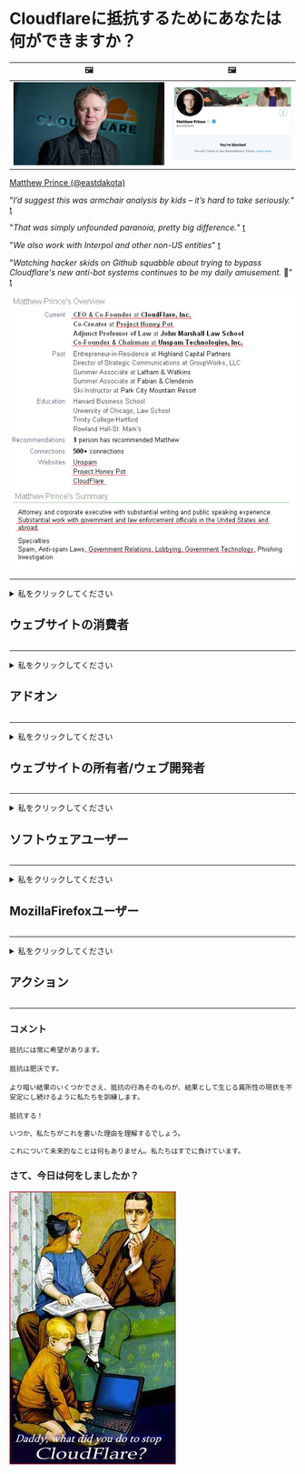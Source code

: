 # Cloudflareに抵抗するためにあなたは何ができますか？

| 🖼 | 🖼 |
| --- | --- |
| ![](image/matthew_prince.jpg) | ![](image/blockedbymatthewprince.jpg) |

[Matthew Prince (@eastdakota)](https://twitter.com/eastdakota)

"*I’d suggest this was armchair analysis by kids – it’s hard to take seriously.*" [t](https://www.theguardian.com/technology/2015/nov/19/cloudflare-accused-by-anonymous-helping-isis)

"*That was simply unfounded paranoia, pretty big difference.*"  [t](https://twitter.com/xxdesmus/status/992757936123359233)

"*We also work with Interpol and other non-US entities*" [t](https://twitter.com/eastdakota/status/1203028504184360960)

"*Watching hacker skids on Github squabble about trying to bypass Cloudflare's new anti-bot systems continues to be my daily amusement.* 🍿" [t](https://twitter.com/eastdakota/status/1273277839102656515)


![](image/whoismp.jpg)

---


<details>
<summary>私をクリックしてください

## ウェブサイトの消費者
</summary>


- あなたが好きなウェブサイトがCloudflareを使用している場合は、Cloudflareを使用しないように伝えてください。
  - Facebook、Reddit、Twitter、Mastodonなどのソーシャルメディアで泣き言を言っても違いはありません。 [アクションはハッシュタグよりも大きいです。](https://twitter.com/phyzonloop/status/1274132092490862594)
  - 自分を役立てたい場合は、ウェブサイトの所有者に連絡してみてください。

[Cloudflareは言った](https://github.com/Eloston/ungoogled-chromium/issues/783):
```
問題が発生した特定のサービスまたはサイトについて管理者に連絡し、経験を共有することをお勧めします。
```

[あなたがそれを求めなければ、ウェブサイトの所有者はこの問題を決して知りません。](PEOPLE.md)

![](image/liberapay.jpg)

[成功例](https://counterpartytalk.org/t/turn-off-cloudflare-on-counterparty-co-plz/164/5).<br>
問題がありますか？ [今すぐ声を上げてください。](https://github.com/maraoz/maraoz.github.io/issues/1) 以下の例。

```
あなたは企業の検閲と大量監視を支援しているだけです。
https://codeberg.org/crimeflare/cloudflare-tor/src/branch/master/README.md
```

```
あなたのウェブページはCloudFlareのプライバシーを乱用するプライベートウォールガーデンにあります。
https://codeberg.org/crimeflare/cloudflare-tor/
```

- ウェブサイトのプライバシーポリシーをお読みください。
  - ウェブサイトがCloudflareの背後にある場合、またはウェブサイトがCloudflareに接続されたサービスを使用している場合。

「Cloudflare」とは何かを説明し、Cloudflareとデータを共有する許可を求める必要があります。 そうしないと、信頼が侵害されることになり、問題のWebサイトは回避する必要があります。

[許容できるプライバシーポリシーの例はこちらです](https://archive.is/bDlTz) ("Subprocessors" > "Entity Name")

```
あなたのプライバシーポリシーを読みましたが、Cloudflareという単語が見つかりません。
あなたが私のデータをCloudflareに供給し続けるならば、私はあなたとデータを共有することを拒否します。
https://codeberg.org/crimeflare/cloudflare-tor/
```

これは、Cloudflareという単語が含まれていないプライバシーポリシーの例です。
[Liberland Jobs](https://archive.is/daKIr) [privacy policy](https://docsend.com/view/feiwyte):

![](image/cfwontobey.jpg)

Cloudflareには独自のプライバシーポリシーがあります。
[Cloudflareは人々を晒すのが大好きです。](https://www.reddit.com/r/GamerGhazi/comments/2s64fe/be_wary_reporting_to_cloudflare/)

これは、Webサイトのサインアップフォームの良い例です。
AFAIK、ゼロのウェブサイトがこれを行います。あなたは彼らを信頼しますか？

```
「XYZにサインアップ」をクリックすると、利用規約とプライバシーに関する声明に同意したことになります。
また、Cloudflareとデータを共有することに同意し、cloudflareのプライバシーに関する声明にも同意します。
Cloudflareがあなたの情報を漏らしたり、あなたが私たちのサーバーに接続することを許可しない場合、それは私たちのせいではありません。 [*]

[ サインアップ ] [ 同意しません ]
```
[*] [PEOPLE.md](PEOPLE.md)


- 彼らのサービスを利用しないようにしてください。 Cloudflareによって監視されていることを忘れないでください。
  - ["I'm in your TLS, sniffin' your passworz"](image/iminurtls.jpg)

- 他のウェブサイトを検索します。 インターネット上には選択肢と機会があります！

- 友達にTorを毎日使うように説得してください。
  - 匿名性はオープンインターネットの標準であるべきです！
  - [Torプロジェクトはこのプロジェクトを嫌っていることに注意してください。](HISTORY.md)

</details>

------

<details>
<summary>私をクリックしてください

## アドオン
</summary>

- お使いのブラウザがFirefox、Tor Browser、またはUngoogled Chromiumの場合は、以下のアドオンのいずれかを使用してください。
  - 他の新しいアドオンを追加したい場合は、最初にそれについて尋ねてください。


| 名前 | 開発者 | サポート | ブロックできます | 通知できます | Chrome |
| -------- | -------- | -------- | -------- | -------- | -------- |
| [Bloku Cloudflaron MITM-Atakon](subfiles/about.bcma.md) | #Addon | [ ? ](README.md) | **はい**     | **はい**     |  **はい** |
| [Ĉu ligoj estas vundeblaj al MITM-atako?](subfiles/about.ismm.md) | #Addon | [ ? ](README.md) | 番号     | **はい**     |  **はい** |
| [Ĉu ĉi tiuj ligoj blokos Tor-uzanton?](subfiles/about.isat.md) | #Addon | [ ? ](README.md) | 番号     | **はい**     |  **はい** |
| [Block Cloudflare MITM Attack](https://trac.torproject.org/projects/tor/attachment/ticket/24351/block_cloudflare_mitm_attack-1.0.14.1-an%2Bfx.xpi)<br>[**DELETED BY TOR PROJECT**](HISTORY.md) | nullius | [ ? ](tool/block_cloudflare_mitm_fx), [Link](README.md) | **はい**     | **はい**     |  番号 |
| [TPRB](http://34ahehcli3epmhbu2wbl6kw6zdfl74iyc4vg3ja4xwhhst332z3knkyd.onion/) | Sw | [ ? ](http://34ahehcli3epmhbu2wbl6kw6zdfl74iyc4vg3ja4xwhhst332z3knkyd.onion/) | **はい**     | **はい**     |  番号 |
| [Detect Cloudflare](https://addons.mozilla.org/en-US/firefox/addon/detect-cloudflare/) | Frank Otto | [ ? ](https://github.com/traktofon/cf-detect) | 番号     | **はい**     |  番号 |
| [True Sight](https://addons.mozilla.org/en-US/firefox/addon/detect-cloudflare-plus/) | claustromaniac | [ ? ](https://github.com/claustromaniac/detect-cloudflare-plus) | 番号     | **はい**     |  番号 |
| [Which Cloudflare datacenter am I visiting?](https://addons.mozilla.org/en-US/firefox/addon/cf-pop/) | 依云 | [ ? ](https://github.com/lilydjwg/cf-pop) | 番号     | **はい**     |  番号 |


- 「Decentraleyes」は「CDNJS（Cloudflare）」への接続を停止できます。
  - 多くのリクエストがネットワークに到達するのを防ぎ、サイトが壊れないようにローカルファイルを提供します。
  - 開発者は答えた: "[very concerning indeed](https://github.com/Synzvato/decentraleyes/issues/236#issuecomment-352049501)", "[widespread usage severely centralizes the web](https://github.com/Synzvato/decentraleyes/issues/251#issuecomment-366752049)"

- [認証局（CA）からCloudflare証明書を削除または不信にすることもできます。](https://www.ssl.com/how-to/remove-root-certificate-firefox/)

</details>

------

<details>
<summary>私をクリックしてください

## ウェブサイトの所有者/ウェブ開発者
</summary>


![](image/word_cloudflarefree.jpg)

- Cloudflareソリューション、期間を使用しないでください。
  - あなたはそれよりもうまくやれるでしょう？ [Cloudflareのサブスクリプション、プラン、ドメイン、またはアカウントを削除する方法は次のとおりです。](https://support.cloudflare.com/hc/en-us/articles/200167776-Removing-subscriptions-plans-domains-or-accounts)

| 🖼 | 🖼 |
| --- | --- |
| ![](image/htmlalertcloudflare.jpg) | ![](image/htmlalertcloudflare2.jpg) |

- より多くの顧客が欲しいですか？ あなたは何をするべきか知っています。 ヒントは「境界線より上」です。
  - [こんにちは、あなたは「私たちはあなたのプライバシーを真剣に受け止めています」と書きましたが、私は「エラー403 Forbidden Anonymous ProxyNotAllowed」を受け取りました。](https://it.slashdot.org/story/19/02/19/0033255/stop-saying-we-take-your-privacy-and-security-seriously) なぜTorまたはVPNをブロックしているのですか？ [そして、なぜあなたは一時的な電子メールをブロックしているのですか？](http://nomdjgwjvyvlvmkolbyp3rocn2ld7fnlidlt2jjyotn3qqsvzs2gmuyd.onion/mail/)

![](image/anonexist.jpg)

- Cloudflareを使用すると、停止の可能性が高くなります。 サーバーがダウンしている場合、またはCloudflareがダウンしている場合、訪問者はWebサイトにアクセスできません。
  - [Cloudflareがダウンすることはないと本当に思いましたか？](https://www.ibtimes.com/cloudflare-down-not-working-sites-producing-504-gateway-timeout-errors-2618008) [Another](https://twitter.com/Jedduff/status/1097875615997399040) [sample](https://twitter.com/search?f=tweets&vertical=default&q=Cloudflare%20is%20having%20problems). [Need more](PEOPLE.md)?

![](image/cloudflareinternalerror.jpg)

- Cloudflareを使用して「APIサービス」、「ソフトウェア更新サーバー」、または「RSSフィード」をプロキシすると、顧客に害を及ぼします。 顧客から電話があり、「APIを使用できなくなりました」と言われましたが、何が起こっているのかわかりません。 Cloudflareは静かにあなたの顧客をブロックすることができます。 大丈夫だと思いますか？
  - 多くのRSSリーダークライアントとRSSリーダーオンラインサービスがあります。 人々に購読を許可しないのに、なぜRSSフィードを公開するのですか？

![](image/rssfeedovercf.jpg)

- HTTPS証明書が必要ですか？ 「Let'sEncrypt」を使用するか、CA会社から購入してください。

- DNSサーバーが必要ですか？ 独自のサーバーをセットアップできませんか？ それらはどうですか: [Hurricane Electric Free DNS](https://dns.he.net/), [Dyn.com](https://dyn.com/dns/), [1984 Hosting](https://www.1984hosting.com/), [Afraid.Org (TORを使用している場合、管理者はアカウントを削除します)](https://freedns.afraid.org/)

- ホスティングサービスをお探しですか？ 無料のみ？ それらはどうですか: [Onion Service](http://vww6ybal4bd7szmgncyruucpgfkqahzddi37ktceo3ah7ngmcopnpyyd.onion/en/security/network-security/tor/onionservices-best-practices), [Free Web Hosting Area](https://freewha.com/), [Autistici/Inventati Web Site Hosting](https://www.autinv5q6en4gpf4.onion/services/website), [Github Pages](https://pages.github.com/), [Surge](https://surge.sh/)
  - [Cloudflareの代替](subfiles/cloudflare-alternatives.md)

- 「cloudflare-ipfs.com」を使用していますか？ [Cloudflare IPFSが悪いことを知っていますか？](PEOPLE.md)

- サーバーにOWASPやFail2BanなどのWebアプリケーションファイアウォールをインストールし、適切に構成します。
  - Torをブロックすることは解決策ではありません。小さな悪いユーザーのためだけに全員を罰しないでください。

- 「CloudflareWarp」ユーザーがあなたのウェブサイトにアクセスするのをリダイレクトまたはブロックします。 そして、可能であれば理由を提供してください。

> IPリスト: "[Cloudflareの現在のIP範囲](cloudflare_inc/)"

> A: それらをブロックするだけです

```
server {
...
deny 173.245.48.0/20;
deny 103.21.244.0/22;
deny 103.22.200.0/22;
deny 103.31.4.0/22;
deny 141.101.64.0/18;
deny 108.162.192.0/18;
deny 190.93.240.0/20;
deny 188.114.96.0/20;
deny 197.234.240.0/22;
deny 198.41.128.0/17;
deny 162.158.0.0/15;
deny 104.16.0.0/12;
deny 172.64.0.0/13;
deny 131.0.72.0/22;
deny 2400:cb00::/32;
deny 2606:4700::/32;
deny 2803:f800::/32;
deny 2405:b500::/32;
deny 2405:8100::/32;
deny 2a06:98c0::/29;
deny 2c0f:f248::/32;
...
}
```

> B: 警告ページにリダイレクトする

```
http {
...
geo $iscf {
default 0;
173.245.48.0/20 1;
103.21.244.0/22 1;
103.22.200.0/22 1;
103.31.4.0/22 1;
141.101.64.0/18 1;
108.162.192.0/18 1;
190.93.240.0/20 1;
188.114.96.0/20 1;
197.234.240.0/22 1;
198.41.128.0/17 1;
162.158.0.0/15 1;
104.16.0.0/12 1;
172.64.0.0/13 1;
131.0.72.0/22 1;
2400:cb00::/32 1;
2606:4700::/32 1;
2803:f800::/32 1;
2405:b500::/32 1;
2405:8100::/32 1;
2a06:98c0::/29 1;
2c0f:f248::/32 1;
}
...
}

server {
...
if ($iscf) {rewrite ^ https://example.com/cfwsorry.php;}
...
}

<?php
header('HTTP/1.1 406 Not Acceptable');
echo <<<CLOUDFLARED
Thank you for visiting ourwebsite.com!<br />
We are sorry, but we can't serve you because your connection is being intercepted by Cloudflare.<br />
Please read https://codeberg.org/crimeflare/cloudflare-tor for more information.<br />
CLOUDFLARED;
die();
```

- 自由を信じて匿名ユーザーを歓迎する場合は、Tor OnionServiceまたはI2Pをインサイトでセットアップしてください。

- 他のClearnet / Torデュアルウェブサイト運営者にアドバイスを求め、匿名の友達を作りましょう！

</details>

------

<details>
<summary>私をクリックしてください

## ソフトウェアユーザー
</summary>


- DiscordはCloudFlareを使用しています。 代替案？ おすすめ [**Briar** (Android)](https://f-droid.org/en/packages/org.briarproject.briar.android/), [Ricochet (PC)](https://ricochet.im/), [Tox + Tor (Android/PC)](https://tox.chat/download.html)
  - BriarにはTorデーモンが含まれているため、Orbotをインストールする必要はありません。
  - Qwtch開発者、Open Privacyは、通知なしにgitサービスからstop_cloudflareプロジェクトを削除しました。

- Debian GNU / Linuxまたはその派生物を使用している場合は、サブスクライブしてください: [bug #831835](https://bugs.debian.org/cgi-bin/bugreport.cgi?bug=831835). そして、可能であれば、パッチの検証を支援し、メンテナがそれを受け入れるべきかどうかについて正しい結論に達するのを支援します。

- これらのブラウザを常にお勧めします。

| 名前 | 開発者 | サポート | コメント |
| -------- | -------- | -------- | -------- |
| [Ungoogled-Chromium](https://ungoogled-software.github.io/ungoogled-chromium-binaries/) | Eloston | [ ? ](https://github.com/Eloston/ungoogled-chromium) | PC (Win, Mac, Linux)  _!Tor_ |
| [Bromite](https://www.bromite.org/fdroid) | Bromite | [ ? ](https://github.com/bromite/bromite/issues) | Android  _!Tor_ |
| [Tor Browser](https://www.torproject.org/download/) | Tor Project | [ ? ](https://support.torproject.org/) | PC (Win, Mac, Linux)  _Tor_|
| [Tor Browser Android](https://www.torproject.org/download/) | Tor Project | [ ? ](https://support.torproject.org/) | Android  _Tor_|
| [Onion Browser](https://itunes.apple.com/us/app/onion-browser/id519296448?mt=8) | Mike Tigas | [ ? ](https://github.com/OnionBrowser/OnionBrowser/issues) | Apple iOS  _Tor_|
| [GNU/Icecat](https://www.gnu.org/software/gnuzilla/) | GNU | [ ? ](https://www.gnu.org/software/gnuzilla/) | PC (Linux) |
| [IceCatMobile](https://f-droid.org/en/packages/org.gnu.icecat/) | GNU | [ ? ](https://lists.gnu.org/mailman/listinfo/bug-gnuzilla) | Android |
| [Iridium Browser](https://iridiumbrowser.de/about/) | Iridium | [ ? ](https://github.com/iridium-browser/iridium-browser/) | PC (Win, Mac, Linux, OpenBSD) |


他のソフトウェアのプライバシーは不完全です。 これは、Torブラウザが「完璧」であるという意味ではありません。
インターネットとテクノロジーには、100％安全でも100％プライベートでもありません。

- Torを使いたくないですか？ Torデーモンで任意のブラウザを使用できます。
  - [Torプロジェクトはこれを好まないことに注意してください。](https://support.torproject.org/tbb/tbb-9/) 可能であれば、Torブラウザを使用してください。
- [TorでChromiumを使用する方法](subfiles/chromium_tor.md)


他のソフトウェアのプライバシーについて話しましょう。

- [本当にFirefoxを使用する必要がある場合は、「FirefoxESR」を選択してください。](https://www.mozilla.org/en-US/firefox/organizations/)
  - [Firefox-スパイウェアウォッチドッグ](https://spyware.neocities.org/articles/firefox.html)
  - [Firefoxは言論の自由を拒否し、言論の自由を禁止します](https://web.archive.org/web/20200423010026/https://reclaimthenet.org/firefox-rejects-free-speech-bans-free-speech-commenting-plugin-dissenter-from-its-extensions-gallery/)
  - ["100以上の反対票。ソフトウェア会社に固執するように頼んでいるようです...ソフトウェアは最近あまりにも多すぎます。"](https://old.reddit.com/r/firefox/comments/gutdiw/weve_got_work_to_do_the_mozilla_blog/fslbbb6/)
  - [ええと、FirefoxがURLバーにスポンサーリンクを表示するのはなぜですか？](https://www.reddit.com/r/firefox/comments/jybx2w/uh_why_is_firefox_showing_me_sponsored_links_in/)
  - [Mozilla-悪魔の化身](https://digdeeper.neocities.org/ghost/mozilla.html)

- [MozillaはCloudflareサービスを使用していることを忘れないでください。](https://www.robtex.com/dns-lookup/www.mozilla.org) [彼らはまた彼らの製品でCloudflareのDNSサービスを使用しています。](https://www.theregister.co.uk/2018/03/21/mozilla_testing_dns_encryption/)

- [Mozillaはこのチケットを公式に拒否しました。](https://bugzilla.mozilla.org/show_bug.cgi?id=1426618)

- [FirefoxFocusは冗談です。](https://github.com/mozilla-mobile/focus-android/issues/1743) [彼らはテレメトリをオフにすることを約束しましたが、それを変更しました。](https://github.com/mozilla-mobile/focus-android/issues/4210)

- [PaleMoon / Basilisk開発者はCloudflareが大好きです。](https://github.com/mozilla-mobile/focus-android/issues/1743#issuecomment-345993097)
  - [Pale Moonのアーカイブサーバーが18か月間、マルウェアをハッキングして拡散しました](https://www.reddit.com/r/privacytoolsIO/comments/cc808y/pale_moons_archive_server_hacked_and_spread/)
  - 彼はTorユーザーも嫌いです - "[Torに対して敵対的にしましょう。非常に高い悪用要因を考えると、ほとんどのサイトはTorに対して敵対的であるはずだと思います。](https://github.com/yacy/yacy_search_server/issues/314#issuecomment-565932097)"

- [Waterfoxには深刻な「電話の家」の問題があります](https://spyware.neocities.org/articles/waterfox.html)

- [GoogleChromeはスパイウェアです。](https://www.gnu.org/proprietary/malware-google.en.html)
  - [Googleはあなたの活動をプロファイリングします。](https://spyware.neocities.org/articles/chrome.html)

- [SRWare Ironは、ホーム接続を行う電話が多すぎます。](https://spyware.neocities.org/articles/iron.html) また、Googleドメインに接続します。

- [ブレイブブラウザはFacebook / Twitterトラッカーをホワイトリストに登録します。](https://www.bleepingcomputer.com/news/security/facebook-twitter-trackers-whitelisted-by-brave-browser/)
  - [ここにもっと問題があります。](https://spyware.neocities.org/articles/brave.html)
  - [バイナンスアフィリエイトID](https://twitter.com/cryptonator1337/status/1269594587716374528)

- [Microsoft Edgeを使用すると、Facebookはユーザーの背後でFlashコードを実行できます。](https://www.zdnet.com/article/microsoft-edge-lets-facebook-run-flash-code-behind-users-backs/)

- [Vivaldiはあなたのプライバシーを尊重しません。](https://spyware.neocities.org/articles/vivaldi.html)

- [Operaスパイウェアレベル：非常に高い](https://spyware.neocities.org/articles/opera.html)

- Apple iOS: [iOSはマルウェアであることが主な理由で、iOSを使用するべきではありません。](https://www.gnu.org/proprietary/malware-apple.html)

したがって、上記の表のみをお勧めします。他には何もありません。

</details>

------

<details>
<summary>私をクリックしてください

## MozillaFirefoxユーザー
</summary>


- 「FirefoxNightly」は、オプトアウト方式なしでデバッグレベルの情報をMozillaサーバーに送信します。
  - [MozillaサーバーはCloudflareを使用しています](https://www.digwebinterface.com/?hostnames=www.mozilla.org%0D%0Amozilla.cloudflare-dns.com&type=&ns=resolver&useresolver=8.8.4.4&nameservers=)

- FirefoxがMozillaサーバーに接続することを禁止することができます。
  - [Mozillaのポリシーテンプレートガイド](https://github.com/mozilla/policy-templates/blob/master/README.md)
  - Mozillaは自分自身をホワイトリストに登録するのが好きなので、このトリックは後のバージョンでは機能しなくなる可能性があることに注意してください。
  - ファイアウォールとDNSフィルターを使用して、それらを完全にブロックします。

"`/distribution/policies.json`"

>     "WebsiteFilter": {
> 		"Block": [
> 		"*://*.mozilla.com/*",
> 		"*://*.mozilla.net/*",
> 		"*://*.mozilla.org/*",
> 		"*://webcompat.com/*",
> 		"*://*.firefox.com/*",
> 		"*://*.thunderbird.net/*",
> 		"*://*.cloudflare.com/*"
> 		]
>     },


- ~~Cloudflareを使用しないように伝えて、mozillaのトラッカーのバグを報告してください。~~ bugzillaに関するバグレポートがありました。多くの人が懸念を表明しましたが、バグは2018年に管理者によって隠されました。

- FirefoxでDoHを無効にすることができます。
  - [FirefoxのデフォルトのDNSプロバイダーを変更する](subfiles/change-firefox-dns.md)

![](image/firefoxdns.jpg)

- [非ISPDNSを使用する場合は、OpenNIC Tier2DNSサービスまたは非CloudflareDNSサービスの使用を検討してください。](https://wiki.opennic.org/start)
![](image/opennic.jpg)
  - DNSでCloudflareをブロックします。 [Crimeflare DNS](https://dns.crimeflare.eu.org/)

- TorをDNSリゾルバーとして使用できます。 [Torの専門家でない場合は、ここで質問してください。](https://tor.stackexchange.com/)

> **どうやって？**
> 1. Torをダウンロードしてコンピューターにインストールします。
> 2. この行を「torrc」ファイルに追加します。
> DNSPort 127.0.0.1:53
> 3. Torを再起動します。
> 4. コンピューターのDNSサーバーを「127.0.0.1」に設定します。

</details>

------

<details>
<summary>私をクリックしてください

## アクション
</summary>


- Cloudflareの危険性について周りの人に伝えてください。

- [このリポジトリの改善にご協力ください。](https://codeberg.org/crimeflare/cloudflare-tor).
  - 両方のリスト、それに対する議論と詳細。

- [Cloudflare（および同様の会社）で問題が発生した場所を文書化して非常に公開し、そうするときは必ずこのリポジトリに言及してください](https://codeberg.org/crimeflare/cloudflare-tor) :)

- デフォルトでTorを使用する人を増やして、世界のさまざまな部分の視点からWebを体験できるようにします。

- Cloudflareから世界を解放することに専念するソーシャルメディアとミートスペースのグループを開始します。

- 必要に応じて、このリポジトリ上のこれらのグループにリンクします。これは、グループとして一緒に作業することを調整するための場所になります。

- [Cloudflareの意味のある非企業の代替手段を提供できる協同組合を開始します。](subfiles/cloudflare-alternatives.md)

- 少なくともCloudflareに対して多層防御を提供するのに役立つ代替案を教えてください。

- Cloudflareをご利用の場合は、プライバシー設定を行い、違反するのを待ちます。
  - [次に、それらをスパム対策/プライバシー違反の料金で請求します。](https://twitter.com/thexpaw/status/1108424723233419264)

- アメリカ合衆国にいて、問題のWebサイトが銀行または会計士である場合は、グラム・リーチ・ブライリー法または障害を持つアメリカ人法に基づいて法的な圧力をかけ、どこまで到達できるかを報告してください。 。

- ウェブサイトが政府のサイトである場合は、米国憲法修正第1条に基づいて法的な圧力をかけるようにしてください。

- EU市民の場合は、一般データ保護規則に基づいて個人情報を送信するためにWebサイトに連絡してください。彼らがあなたにあなたの情報を提供することを拒否した場合、それは法律違反です。

- ウェブサイトでサービスを提供していると主張する企業の場合は、消費者保護団体やBBBに「虚偽の広告」として報告してみてください。 CloudflareのウェブサイトはCloudflareサーバーによって提供されます。

- [ITUは、米国の文脈で、Cloudflareが十分に大きくなり始めており、独占禁止法が適用される可能性があることを示唆しています。](https://www.itu.int/en/ITU-T/Workshops-and-Seminars/20181218/Documents/Geoff_Huston_Presentation.pdf)

- GNU GPLバージョン4には、そのようなサービスの背後にソースコードを保存することに対する規定が含まれている可能性があり、すべてのGPLv4以降のプログラムでは、少なくともソースコードはTorユーザーを差別しない媒体を介してアクセスできる必要があります。

</details>

------

### コメント

```
抵抗には常に希望があります。

抵抗は肥沃です。

より暗い結果のいくつかでさえ、抵抗の行為そのものが、結果として生じる異所性の現状を不安定にし続けるように私たちを訓練します。

抵抗する！
```

```
いつか、私たちがこれを書いた理由を理解するでしょう。
```

```
これについて未来的なことは何もありません。私たちはすでに負けています。
```

### さて、今日は何をしましたか？


![](image/stopcf.jpg)
